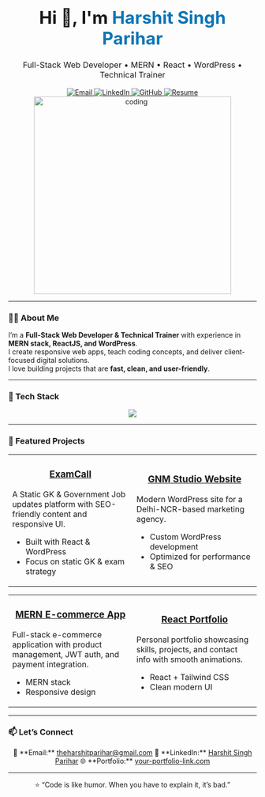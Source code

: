 <!-- Profile README for Harshit Singh Parihar -->
<div align="center">

<h1 style="font-weight:700; font-size:2.5em;">Hi 👋, I'm <span style="color:#0e75b6;">Harshit Singh Parihar</span></h1>
<h3 style="font-weight:400;">Full-Stack Web Developer • MERN • React • WordPress • Technical Trainer</h3>

<a href="mailto:theharshitparihar@gmail.com">
  <img src="https://img.shields.io/badge/Email-theharshitparihar%40gmail.com-blue?style=for-the-badge" alt="Email"/>
</a>
<a href="https://www.linkedin.com/in/harshitparihar05/">
  <img src="https://img.shields.io/badge/LinkedIn-Harshit%20Singh%20Parihar-0A66C2?style=for-the-badge&logo=linkedin" alt="LinkedIn"/>
</a>
<a href="https://github.com/harshitparihar05">
  <img src="https://img.shields.io/badge/GitHub-harshitparihar05-181717?style=for-the-badge&logo=github" alt="GitHub"/>
</a>
<a href="./Harshit_Resume_2025.pdf">
  <img src="https://img.shields.io/badge/Resume-Download-green?style=for-the-badge&logo=adobeacrobatreader" alt="Resume"/>
</a>

<br/>
<img src="https://ik.imagekit.io/dresma/Dresma_Library/manager-openings_NW3bXTTFP.gif" alt="coding" width="400"/>

</div>

---

### 🧑‍💻 About Me
I’m a **Full-Stack Web Developer & Technical Trainer** with experience in **MERN stack, ReactJS, and WordPress**.  
I create responsive web apps, teach coding concepts, and deliver client-focused digital solutions.  
I love building projects that are **fast, clean, and user-friendly**.

---

### 🚀 Tech Stack
<p align="center">
  <img src="https://skillicons.dev/icons?i=html,css,javascript,react,nodejs,express,mongodb,mysql,java,git,figma,wordpress,docker&theme=light" />
</p>

---

### 🌟 Featured Projects
<table>
<tr>
<td width="50%">
<h3 align="center"><a href="https://github.com/harshitparihar05/ExamCall">ExamCall</a></h3>
<p>A Static GK & Government Job updates platform with SEO-friendly content and responsive UI.</p>
<ul>
<li>Built with React & WordPress</li>
<li>Focus on static GK & exam strategy</li>
</ul>
</td>
<td width="50%">
<h3 align="center"><a href="https://github.com/harshitparihar05/GNMStudio">GNM Studio Website</a></h3>
<p>Modern WordPress site for a Delhi-NCR-based marketing agency.</p>
<ul>
<li>Custom WordPress development</li>
<li>Optimized for performance & SEO</li>
</ul>
</td>
</tr>
</table>

<table>
<tr>
<td width="50%">
<h3 align="center"><a href="https://github.com/harshitparihar05/mern-ecommerce">MERN E-commerce App</a></h3>
<p>Full-stack e-commerce application with product management, JWT auth, and payment integration.</p>
<ul>
<li>MERN stack</li>
<li>Responsive design</li>
</ul>
</td>
<td width="50%">
<h3 align="center"><a href="https://github.com/harshitparihar05/portfolio-react">React Portfolio</a></h3>
<p>Personal portfolio showcasing skills, projects, and contact info with smooth animations.</p>
<ul>
<li>React + Tailwind CSS</li>
<li>Clean modern UI</li>
</ul>
</td>
</tr>
</table>

---

### 📫 Let’s Connect
<div align="center">
💌 **Email:** <a href="mailto:theharshitparihar@gmail.com">theharshitparihar@gmail.com</a>  
🔗 **LinkedIn:** <a href="https://www.linkedin.com/in/harshitparihar/">Harshit Singh Parihar</a>  
🌐 **Portfolio:** <a href="#">your-portfolio-link.com</a>  
</div>

---

<div align="center">
⭐️ “Code is like humor. When you have to explain it, it’s bad.”  
</div>
